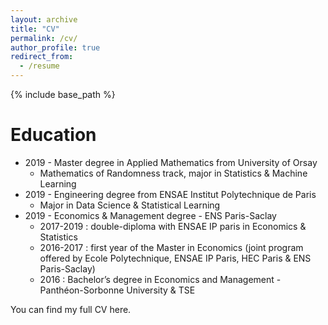 ```yaml
---
layout: archive
title: "CV"
permalink: /cv/
author_profile: true
redirect_from:
  - /resume
---
```


{% include base_path %}

# Education

<ul>
  <li> 2019 - Master degree in Applied Mathematics from University of Orsay
    <ul>
      <li> Mathematics of Randomness track, major in Statistics & Machine Learning
    </ul>
  <li> 2019 - Engineering degree from ENSAE Institut Polytechnique de Paris
    <ul>
      <li> Major in Data Science & Statistical Learning
    </ul>
    <li> 2019 - Economics & Management degree - ENS Paris-Saclay
      <ul>
      <li> 2017-2019 : double-diploma with ENSAE IP paris in Economics & Statistics
      <li> 2016-2017 : first year of the Master in Economics (joint program offered by Ecole Polytechnique, ENSAE IP Paris, HEC Paris & ENS Paris-Saclay)
      <li> 2016 : Bachelor’s degree in Economics and Management - Panthéon-Sorbonne University & TSE
      </ul>
</ul>

You can find my full CV here.
